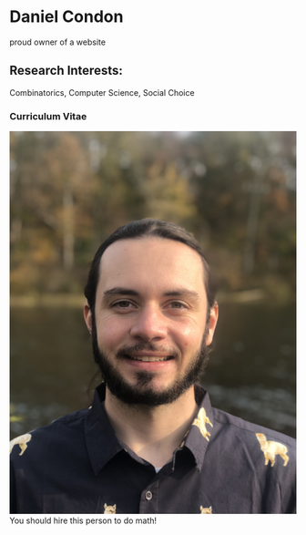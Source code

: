 # Daniel Condon
proud owner of a website

## Research Interests:
Combinatorics, Computer Science, Social Choice

### Curriculum Vitae

![Image of Daniel](Dan.jpeg)
You should hire this person to do math!

